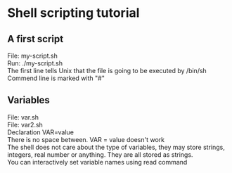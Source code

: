 # Shell scripting tutorial

## A first script

File: my-script.sh \
Run: ./my-script.sh \
The first line tells Unix that the file is going to be executed by /bin/sh \
Commend line is marked with "#" 

## Variables

File: var.sh \
File: var2.sh \
Declaration VAR=value \
There is no space between. VAR = value doesn't work \
The shell does not care about the type of variables, they may store strings, integers, real number or anything. They are all stored as strings. \
You can interactively set variable names using read command


